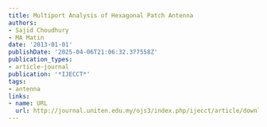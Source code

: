 ```yaml
---
title: Multiport Analysis of Hexagonal Patch Antenna
authors:
- Sajid Choudhury
- MA Matin
date: '2013-01-01'
publishDate: '2025-04-06T21:06:32.377558Z'
publication_types:
- article-journal
publication: '*IJECCT*'
tags:
- antenna
links:
- name: URL
  url: http://journal.uniten.edu.my/ojs3/index.php/ijecct/article/download/170/132
---
```


